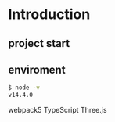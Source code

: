 # Introduction

## project start

## enviroment

```sh
$ node -v
v14.4.0
```

webpack5
TypeScript
Three.js

